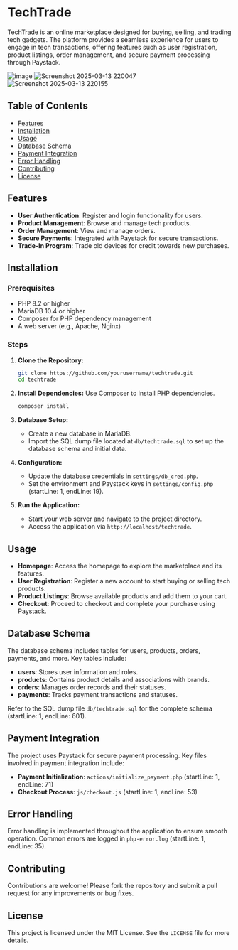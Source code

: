 # TechTrade

TechTrade is an online marketplace designed for buying, selling, and trading tech gadgets. The platform provides a seamless experience for users to engage in tech transactions, offering features such as user registration, product listings, order management, and secure payment processing through Paystack.

![image](https://github.com/user-attachments/assets/509e983b-37db-4092-a4b4-972d2891cc89)
![Screenshot 2025-03-13 220047](https://github.com/user-attachments/assets/7fd7481b-5606-4d90-ba02-ac871d82e52c)
![Screenshot 2025-03-13 220155](https://github.com/user-attachments/assets/0202d883-fb66-461d-b657-d959a9af280b)




## Table of Contents

- [Features](#features)
- [Installation](#installation)
- [Usage](#usage)
- [Database Schema](#database-schema)
- [Payment Integration](#payment-integration)
- [Error Handling](#error-handling)
- [Contributing](#contributing)
- [License](#license)

## Features

- **User Authentication**: Register and login functionality for users.
- **Product Management**: Browse and manage tech products.
- **Order Management**: View and manage orders.
- **Secure Payments**: Integrated with Paystack for secure transactions.
- **Trade-In Program**: Trade old devices for credit towards new purchases.

## Installation

### Prerequisites

- PHP 8.2 or higher
- MariaDB 10.4 or higher
- Composer for PHP dependency management
- A web server (e.g., Apache, Nginx)

### Steps

1. **Clone the Repository:**
   ```bash
   git clone https://github.com/yourusername/techtrade.git
   cd techtrade
   ```

2. **Install Dependencies:**
   Use Composer to install PHP dependencies.
   ```bash
   composer install
   ```

3. **Database Setup:**
   - Create a new database in MariaDB.
   - Import the SQL dump file located at `db/techtrade.sql` to set up the database schema and initial data.

4. **Configuration:**
   - Update the database credentials in `settings/db_cred.php`.
   - Set the environment and Paystack keys in `settings/config.php` (startLine: 1, endLine: 19).

5. **Run the Application:**
   - Start your web server and navigate to the project directory.
   - Access the application via `http://localhost/techtrade`.

## Usage

- **Homepage**: Access the homepage to explore the marketplace and its features.
- **User Registration**: Register a new account to start buying or selling tech products.
- **Product Listings**: Browse available products and add them to your cart.
- **Checkout**: Proceed to checkout and complete your purchase using Paystack.

## Database Schema

The database schema includes tables for users, products, orders, payments, and more. Key tables include:

- **users**: Stores user information and roles.
- **products**: Contains product details and associations with brands.
- **orders**: Manages order records and their statuses.
- **payments**: Tracks payment transactions and statuses.

Refer to the SQL dump file `db/techtrade.sql` for the complete schema (startLine: 1, endLine: 601).

## Payment Integration

The project uses Paystack for secure payment processing. Key files involved in payment integration include:

- **Payment Initialization**: `actions/initialize_payment.php` (startLine: 1, endLine: 71)
- **Checkout Process**: `js/checkout.js` (startLine: 1, endLine: 53)

## Error Handling

Error handling is implemented throughout the application to ensure smooth operation. Common errors are logged in `php-error.log` (startLine: 1, endLine: 35).

## Contributing

Contributions are welcome! Please fork the repository and submit a pull request for any improvements or bug fixes.

## License

This project is licensed under the MIT License. See the `LICENSE` file for more details.
